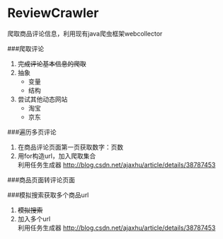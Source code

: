 # ReviewCrawler
爬取商品评论信息，利用现有java爬虫框架webcollector

###爬取评论
1. ~~完成评论基本信息的爬取~~
2. 抽象    
    * 变量    
    * 结构    
3. 尝试其他动态网站    
    * 淘宝    
    * 京东   

###遍历多页评论  
1. 在商品评论页面第一页获取数字：页数    
2. 用for构造url，加入爬取集合   
        利用任务生成器 http://blog.csdn.net/ajaxhu/article/details/38787453

###商品页面转评论页面    

###模拟搜索获取多个商品url    
1. ~~模拟搜索~~  
2. 加入多个url  
          利用任务生成器 http://blog.csdn.net/ajaxhu/article/details/38787453

